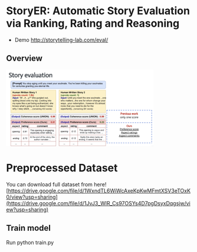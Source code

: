 # StoryER: Automatic Story Evaluation via Ranking, Rating and Reasoning

  - Demo
 http://storytelling-lab.com/eval/
 
 ## Overview
<img src="image/eval.png" width="400">


# Preprocessed Dataset
You can download full dataset from here!
[https://drive.google.com/file/d/1WxndTL6WiWcAxeKpKwMFmtXSV3eTOxK0/view?usp=sharing](https://drive.google.com/file/d/1JvJ3_WlR_Cs97OSYs4D7pgDsyxDqgsjw/view?usp=sharing)

## Train model
Run python train.py
